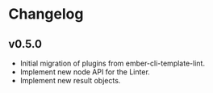 Changelog
=========

## v0.5.0

- Initial migration of plugins from ember-cli-template-lint.
- Implement new node API for the Linter.
- Implement new result objects.
